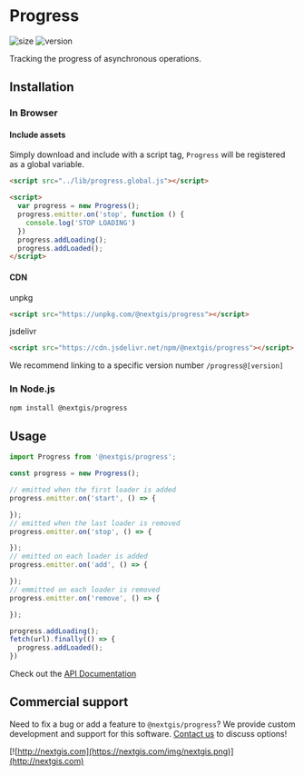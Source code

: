 # Progress

![size](https://img.shields.io/bundlephobia/minzip/@nextgis/progress) ![version](https://img.shields.io/npm/v/@nextgis/progress)

Tracking the progress of asynchronous operations.

## Installation

### In Browser

#### Include assets

Simply download and include with a script tag, `Progress` will be registered as a global variable.

```html
<script src="../lib/progress.global.js"></script>

<script>
  var progress = new Progress();
  progress.emitter.on('stop', function () {
    console.log('STOP LOADING')
  })
  progress.addLoading();
  progress.addLoaded();
</script>
```

#### CDN

unpkg

```html
<script src="https://unpkg.com/@nextgis/progress"></script>
```

jsdelivr

```html
<script src="https://cdn.jsdelivr.net/npm/@nextgis/progress"></script>
```

We recommend linking to a specific version number `/progress@[version]`

### In Node.js

```bash
npm install @nextgis/progress
```

## Usage

```javascript
import Progress from '@nextgis/progress';

const progress = new Progress();

// emitted when the first loader is added
progress.emitter.on('start', () => {

});
// emitted when the last loader is removed
progress.emitter.on('stop', () => {

});
// emitted on each loader is added
progress.emitter.on('add', () => {

});
// emmitted on each loader is removed
progress.emitter.on('remove', () => {

});

progress.addLoading();
fetch(url).finally(() => {
  progress.addLoaded();
})

```

Check out the [API Documentation](https://code-api.nextgis.com/modules/_nextgis_progress.html)

## Commercial support

Need to fix a bug or add a feature to `@nextgis/progress`? We provide custom development and support for this software. [Contact us](http://nextgis.com/contact/) to discuss options!

[![http://nextgis.com](https://nextgis.com/img/nextgis.png)](http://nextgis.com)
